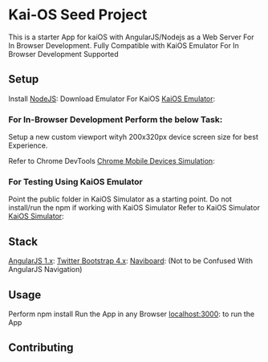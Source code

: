 # Kai-OS Seed Project

This is a starter App for kaiOS with AngularJS/Nodejs as a Web Server For In Browser Development.
Fully Compatible with KaiOS Emulator
For In Browser Development Supported


## Setup

Install [NodeJS](https://nodejs.org/en/):
Download Emulator For KaiOS [KaiOS Emulator](https://developer.kaiostech.com/):

### For In-Browser Development Perform the below Task:

Setup a new custom viewport wityh 200x320px device screen size for best Experience.

Refer to Chrome DevTools [Chrome Mobile Devices Simulation](https://developers.google.com/web/tools/chrome-devtools/device-mode/):

### For Testing Using KaiOS Emulator
Point the public folder in KaiOS Simulator as a starting point. Do not install/run the npm if working with KaiOS Simulator
Refer to KaiOS Simulator [KaiOS Simulator](https://developer.kaiostech.com/simulator):




## Stack
 
 [AngularJS 1.x](https://angularjs.org/):
 [Twitter Bootstrap 4.x](https://getbootstrap.com/):
 [Naviboard](https://github.com/amanboss9/naviboard):
 (Not to be Confused With AngularJS Navigation)
 

## Usage

Perform npm install
Run the App in any Browser [localhost:3000](localhost:3000): to run the App


## Contributing
